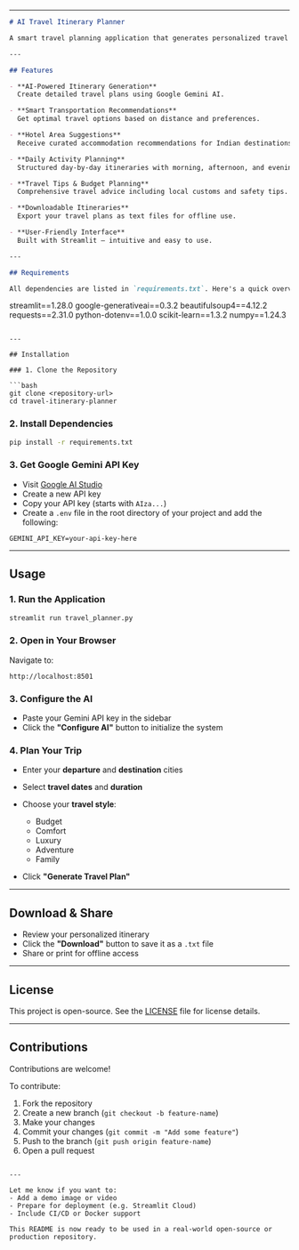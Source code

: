
---

```markdown
# AI Travel Itinerary Planner

A smart travel planning application that generates personalized travel itineraries using **Google's Gemini AI**. Plan your perfect **Indian vacation** with AI-powered recommendations for transportation, accommodation, and daily activities.

---

## Features

- **AI-Powered Itinerary Generation**  
  Create detailed travel plans using Google Gemini AI.

- **Smart Transportation Recommendations**  
  Get optimal travel options based on distance and preferences.

- **Hotel Area Suggestions**  
  Receive curated accommodation recommendations for Indian destinations.

- **Daily Activity Planning**  
  Structured day-by-day itineraries with morning, afternoon, and evening activities.

- **Travel Tips & Budget Planning**  
  Comprehensive travel advice including local customs and safety tips.

- **Downloadable Itineraries**  
  Export your travel plans as text files for offline use.

- **User-Friendly Interface**  
  Built with Streamlit — intuitive and easy to use.

---

## Requirements

All dependencies are listed in `requirements.txt`. Here's a quick overview:

```

streamlit==1.28.0
google-generativeai==0.3.2
beautifulsoup4==4.12.2
requests==2.31.0
python-dotenv==1.0.0
scikit-learn==1.3.2
numpy==1.24.3

````

---

## Installation

### 1. Clone the Repository

```bash
git clone <repository-url>
cd travel-itinerary-planner
````

### 2. Install Dependencies

```bash
pip install -r requirements.txt
```

### 3. Get Google Gemini API Key

* Visit [Google AI Studio](https://makersuite.google.com/)
* Create a new API key
* Copy your API key (starts with `AIza...`)
* Create a `.env` file in the root directory of your project and add the following:

```env
GEMINI_API_KEY=your-api-key-here
```

---

## Usage

### 1. Run the Application

```bash
streamlit run travel_planner.py
```

### 2. Open in Your Browser

Navigate to:

```
http://localhost:8501
```

### 3. Configure the AI

* Paste your Gemini API key in the sidebar
* Click the **"Configure AI"** button to initialize the system

### 4. Plan Your Trip

* Enter your **departure** and **destination** cities
* Select **travel dates** and **duration**
* Choose your **travel style**:

  * Budget
  * Comfort
  * Luxury
  * Adventure
  * Family
* Click **"Generate Travel Plan"**

---

## Download & Share

* Review your personalized itinerary
* Click the **"Download"** button to save it as a `.txt` file
* Share or print for offline access

---

## License

This project is open-source. See the [LICENSE](LICENSE) file for license details.

---

## Contributions

Contributions are welcome!

To contribute:

1. Fork the repository
2. Create a new branch (`git checkout -b feature-name`)
3. Make your changes
4. Commit your changes (`git commit -m "Add some feature"`)
5. Push to the branch (`git push origin feature-name`)
6. Open a pull request

```

---

Let me know if you want to:
- Add a demo image or video
- Prepare for deployment (e.g. Streamlit Cloud)
- Include CI/CD or Docker support

This README is now ready to be used in a real-world open-source or production repository.
```
